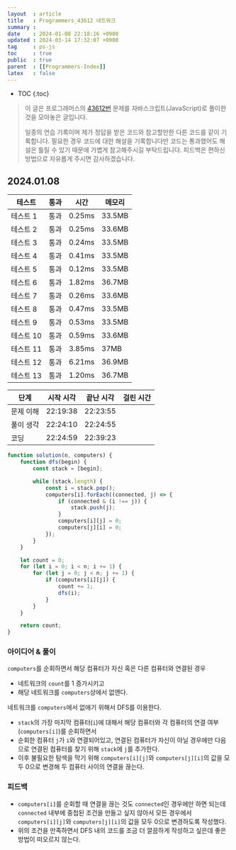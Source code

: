 ```yaml
---
layout  : article
title   : Programmers_43612 네트워크
summary : 
date    : 2024-01-08 22:18:16 +0900
updated : 2024-03-14 17:32:07 +0900
tag     : ps-js
toc     : true
public  : true
parent  : [[Programmers-Index]]
latex   : false
---
```

* TOC
{:toc}

> 이 글은 프로그래머스의 [43612번](https://programmers.co.kr/learn/courses/30/lessons/43612) 문제를 자바스크립트(JavaScript)로 풀이한 것을 모아놓은 글입니다.
>
> 일종의 연습 기록이며 제가 정답을 받은 코드와 참고할만한 다른 코드를 같이 기록합니다. 필요한 경우 코드에 대한 해설을 기록합니다만 코드는 통과했어도 해설은 틀릴 수 있기 때문에 가볍게 참고해주시길 부탁드립니다. 피드백은 편하신 방법으로 자유롭게 주시면 감사하겠습니다.

## 2024.01.08

| 테스트    | 통과 | 시간   | 메모리 |
| --------- | ---- | ------ | ------ |
| 테스트 1  | 통과 | 0.25ms | 33.5MB |
| 테스트 2  | 통과 | 0.25ms | 33.6MB |
| 테스트 3  | 통과 | 0.24ms | 33.5MB |
| 테스트 4  | 통과 | 0.41ms | 33.5MB |
| 테스트 5  | 통과 | 0.12ms | 33.5MB |
| 테스트 6  | 통과 | 1.82ms | 36.7MB |
| 테스트 7  | 통과 | 0.26ms | 33.6MB |
| 테스트 8  | 통과 | 0.47ms | 33.5MB |
| 테스트 9  | 통과 | 0.53ms | 33.5MB |
| 테스트 10 | 통과 | 0.59ms | 33.6MB |
| 테스트 11 | 통과 | 3.85ms | 37MB   |
| 테스트 12 | 통과 | 6.21ms | 36.9MB |
| 테스트 13 | 통과 | 1.20ms | 36.7MB |

| 단계      | 시작 시각 | 끝난 시각 | 걸린 시간 |
| --------- | --------- | --------- | --------- |
| 문제 이해 | 22:19:38  | 22:23:55  |           |
| 풀이 생각 | 22:24:10  | 22:24:55  |           |
| 코딩      | 22:24:59  | 22:39:23  |           |

```js
function solution(n, computers) {
    function dfs(begin) {
        const stack = [begin];

        while (stack.length) {
            const i = stack.pop();
            computers[i].forEach((connected, j) => {
                if (connected & (i !== j)) {
                    stack.push(j);
                }
                computers[i][j] = 0;
                computers[j][i] = 0;
            });
        }
    }

    let count = 0;
    for (let i = 0; i < n; i += 1) {
        for (let j = 0; j < n; j += 1) {
            if (computers[i][j]) {
                count += 1;
                dfs(i);
            }
        }
    }

    return count;
}
```

### 아이디어 & 풀이

`computers`를 순회하면서 해당 컴퓨터가 자신 혹은 다른 컴퓨터와 연결된 경우

* 네트워크의 `count`를 1 증가시키고
* 해당 네트워크를 `computers`상에서 없앤다.

네트워크를 `computers`에서 없애기 위해서 DFS를 이용한다.

* `stack`의 가장 마지막 컴퓨터(`i`)에 대해서 해당 컴퓨터와 각 컴퓨터의 연결 여부(`computers[i]`)를 순회하면서
* 순회한 컴퓨터 `j`가 `i`와 연결되어있고, 연결된 컴퓨터가 자신이 아닐 경우에만 다음으로 연결된 컴퓨터를 찾기 위해 `stack`에 `j`를 추가한다.
* 이후 불필요한 탐색을 막기 위해 `computers[i][j]`와 `computers[j][i]`의 값을 모두 0으로 변경해 두 컴퓨터 사이의 연결을 끊는다.

### 피드백

* `computers[i]`를 순회할 때 연결을 끊는 것도 `connected`인 경우에만 하면 되는데 `connected` 내부에 중첩된 조건을 만들고 싶지 않아서 모든 경우에서 `computers[i][j]`와 `computers[j][i]`의 값을 모두 0으로 변경하도록 작성했다.
* 위의 조건을 만족하면서 DFS 내의 코드를 조금 더 깔끔하게 작성하고 싶은데 좋은 방법이 떠오르지 않는다.
